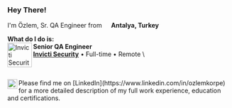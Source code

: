 ### Hey There!

<p> I'm Özlem, Sr. QA Engineer from <img src="https://cdn-icons-png.flaticon.com/512/3909/3909414.png" width="13"/> <b>Antalya, Turkey</b>



**What do I do is:**
<br>
[<img align="left" height="55px" width="55px" alt="Invicti Security" src="https://media.glassdoor.com/sqll/3367383/invicti-security-squareLogo-1627310376945.png"/>](https://www.invicti.com/)
**Senior QA Engineer** \
[**Invicti Security**](https://www.invicti.com/) • Full-time • Remote \
<!--Languages & Technologies: `Python`, `Django`, `C++`, `JavaScript` \ -->
<br/>

<!--
**My Certifications**

| ISTQB® Advanced Level Test Analyst | ISTQB® Foundation Level Agile Tester |ISTQB® Foundation Level Tester | Professional Scrum Master I |
| --- | --- | --- | --- |
|<img height="125px" width="125px" src="https://www.turkishtestingboard.org/wp-content/uploads/2022/04/Sinav_urun_gorselleri-4.png"/>| <img align="left" height="125px" width="125px" src="https://www.turkishtestingboard.org/wp-content/uploads/2022/09/Agile-Tester-Exam-2022.png"/> | <img align="left" height="125px" width="125px" src="https://www.turkishtestingboard.org/wp-content/uploads/2022/09/Foundation-Level-Exam-2022.png"/> | <img  align="center" height="92px" width="92px" src="https://cms.gladwellacademy.com/storage/media/Certificates/Scrum.org/BADGES_FINAL_PSM-I_600.png"/> |
|**Issued by Turkish Testing Boards**  | **Issued by Turkish Testing Boards**  | **Issued by Turkish Testing Boards**  | **Issued by Scrum.org**  |

-->

<br/>

<a href="https://www.linkedin.com/in/ozlemkorpe/">
<img align="left" alt="Ozlem's LinkedIN" width="22px" src="https://raw.githubusercontent.com/peterthehan/peterthehan/master/assets/linkedin.svg" />
</a>
Please find me on [LinkedIn](https://www.linkedin.com/in/ozlemkorpe) for a more detailed description of my full work experience, education and certifications.

